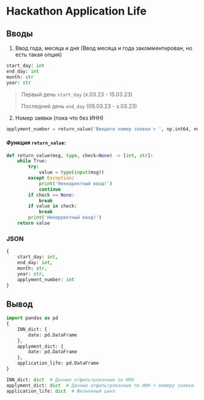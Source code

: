 # Hackathon Application Life
## Вводы
1. Ввод года, месяца и дня (Ввод месяца и года закомментирован, но есть такая опция)
```python
start_day: int
end_day: int
month: str
year: str
```
> Первый день ```start_day``` (x.03.23 - 15.03.23)
> 
> Последний день ```end_day``` (09.03.23 - x.03.23)
2. Номер заявки (пока что без ИНН)
```python
applyment_number = return_value('Введите номер заявки > ', np.int64, numbers)
```
#### ___Функция___ ```return_value```:
```python
def return_value(msg, type, check=None) -> [int, str]:
    while True:
        try:
            value = type(input(msg))
        except Exception:
            print('Неккоректный ввод!')
            continue
        if check == None:
            break
        if value in check:
            break
        print('Некорректный ввод!')
    return value
```
### JSON 
```python
{
    start_day: int,
    end_day: int,
    month: str,
    year: str,
    applyment_number: int
}
```
## Вывод


```python
import pandas as pd
{
    INN_dict: {
        date: pd.DataFrame
    },
    applyment_dict: {
        date: pd.DataFrame
    },
    application_life: pd.DataFrame
}
```
```python
INN_dict: dict  # Данные отфильтрованные по ИНН
applyment_dict: dict  # Данные отфильтрованные по ИНН + номеру заявки
application_life: dict  # Жизненный цикл
```

